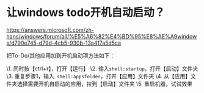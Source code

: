 # 让windows todo开机自动启动？        

https://answers.microsoft.com/zh-hans/windows/forum/all/%E5%A6%82%E4%BD%95%E8%AE%A9windows/d790e745-d79d-4cb5-930b-13a417a5d5ca

 把To-Do/其他应用加到开机启动项方法如下： 

 \1. 同时按【ctrl+r】，打开【运行】 
 \2. 输入`shell:startup`，打开【启动】文件夹 
 \3. 重复步骤1，输入` shell:appsfolder`，打开【应用】文件夹 
 \4. 从【应用】文件夹选择需要开机自启动的应用，拉到【启动】文件夹 
 \5. 重启机器，试试效果        